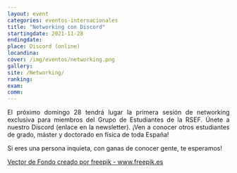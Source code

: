 ```yaml
---
layout: event
categories: eventos-internacionales
title: "Networking con Discord"
startingdate: 2021-11-28
endingdate:
place: Discord (online)
locandina:
cover: /img/eventos/networking.png
gallery:
site: /Networking/
ranking: 
exam:
comm:
---
```


<p style="text-align: justify;">
	El próximo domingo 28 tendrá lugar la primera sesión de networking exclusiva para miembros del Grupo de Estudiantes de la RSEF. Únete a nuestro Discord (enlace en la newsletter). ¡Ven a conocer otros estudiantes de grado, máster y doctorado en física de toda España!
</p>

<p style="text-align: justify;">
  Si eres una persona inquieta, con ganas de conocer gente, te esperamos!
</p>
    
<p style="text-align: justify;">
  <a href='https://www.freepik.es/vectores/fondo'>Vector de Fondo creado por freepik - www.freepik.es</a>
</p>
